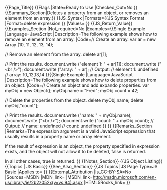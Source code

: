 {{Page_Title}}
{{Flags
|State=Ready to Use
|Checked_Out=No
}}
{{Summary_Section|Deletes a property from an object, or removes an element from an array.}}
{{JS_Syntax
|Formats={{JS Syntax Format
|Format=delete expression
}}
|Values=
}}
{{JS_Return_Value}}
{{Examples_Section
|Not_required=No
|Examples={{Single Example
|Language=JavaScript
|Description=The following example shows how to remove an element from an array.
|Code=// Create an array.
 var ar = new Array (10, 11, 12, 13, 14);
 
 // Remove an element from the array.
 delete ar[1];
 
 // Print the results.
 document.write ("element 1: " + ar[1]);
 document.write ("&lt;br /&gt;");
 document.write ("array: " + ar);
 // Output:
 //  element 1: undefined
 //  array: 10,,12,13,14
}}{{Single Example
|Language=JavaScript
|Description=The following example shows how to delete properties from an object.
|Code=// Create an object and add expando properties.
 var myObj = new Object();
 myObj.name = "Fred";
 myObj.count = 42;
 
 // Delete the properties from the object.
 delete myObj.name;
 delete myObj["count"];
 
 // Print the results.
 document.write ("name: " + myObj.name);
 document.write ("&lt;br /&gt;");
 document.write ("count: " + myObj.count);
 // Output:
 //  name: undefined
 //  count: undefined
}}
}}
{{Remarks_Section
|Remarks=The expression argument is a valid JavaScript expression that usually results in a property name or array element.

If the result of expression is an object, the property specified in expression exists, and the object will not allow it to be deleted, false is returned.

In all other cases, true is returned.
}}
{{Notes_Section}}
{{JS Object Listing}}
{{Topics | JS Basic}}
{{See_Also_Section}}
{{JS Topics
|JS Page Type=JS Basic
|Applies to=
}}
{{External_Attribution
|Is_CC-BY-SA=No
|Sources=MSDN
|MDN_link=
|MSDN_link=http://msdn.microsoft.com/en-us/library/ie/2b2z052x(v=vs.94).aspx
|HTML5Rocks_link=
}}